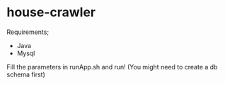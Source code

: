 # house-crawler

Requirements;
* Java
* Mysql

Fill the parameters in runApp.sh and run! (You might need to create a db schema first)
